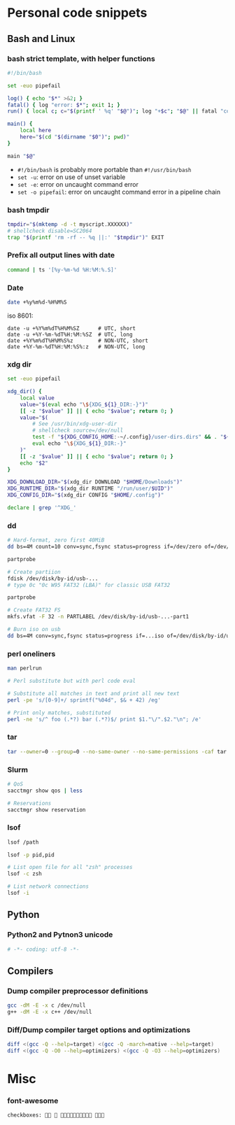 # Personal code snippets


## Bash and Linux

### bash strict template, with helper functions

```sh
#!/bin/bash

set -euo pipefail

log() { echo "$*" >&2; }
fatal() { log "error: $*"; exit 1; }
run() { local c; c="$(printf ' %q' "$@")"; log "+$c"; "$@" || fatal "command failed ($?):$c"; }

main() {
    local here
    here="$(cd "$(dirname "$0")"; pwd)"
}

main "$@"
```

- `#!/bin/bash` is probably more portable than `#!/usr/bin/bash`
- `set -u`: error on use of unset variable
- `set -e`: error on uncaught command error
- `set -o pipefail`: error on uncaught command error in a pipeline chain

### bash tmpdir

```sh
tmpdir="$(mktemp -d -t myscript.XXXXXX)"
# shellcheck disable=SC2064
trap "$(printf 'rm -rf -- %q ||:' "$tmpdir")" EXIT
```

### Prefix all output lines with date

```sh
command | ts '[%y-%m-%d %H:%M:%.S]'
```

### Date

```sh
date +%y%m%d-%H%M%S
```

iso 8601:
```
date -u +%Y%m%dT%H%M%SZ      # UTC, short
date -u +%Y-%m-%dT%H:%M:%SZ  # UTC, long
date +%Y%m%dT%H%M%S%z        # NON-UTC, short
date +%Y-%m-%dT%H:%M:%S%:z   # NON-UTC, long
```

### xdg dir

```sh
set -euo pipefail

xdg_dir() {
    local value
    value="$(eval echo "\${XDG_${1}_DIR:-}")"
    [[ -z "$value" ]] || { echo "$value"; return 0; }
    value="$(
        # See /usr/bin/xdg-user-dir
        # shellcheck source=/dev/null
        test -f "${XDG_CONFIG_HOME:-~/.config}/user-dirs.dirs" && . "${XDG_CONFIG_HOME:-~/.config}/user-dirs.dirs"
        eval echo "\${XDG_${1}_DIR:-}"
    )"
    [[ -z "$value" ]] || { echo "$value"; return 0; }
    echo "$2"
}

XDG_DOWNLOAD_DIR="$(xdg_dir DOWNLOAD "$HOME/Downloads")"
XDG_RUNTIME_DIR="$(xdg_dir RUNTIME "/run/user/$UID")"
XDG_CONFIG_DIR="$(xdg_dir CONFIG "$HOME/.config")"

declare | grep '^XDG_'
```

### dd

```sh
# Hard-format, zero first 40MiB
dd bs=4M count=10 conv=sync,fsync status=progress if=/dev/zero of=/dev/disk/by-id/usb-...

partprobe

# Create partiion
fdisk /dev/disk/by-id/usb-...
# type 0c "0c W95 FAT32 (LBA)" for classic USB FAT32

partprobe

# Create FAT32 FS
mkfs.vfat -F 32 -n PARTLABEL /dev/disk/by-id/usb-...-part1
```

```sh
# Burn iso on usb
dd bs=4M conv=sync,fsync status=progress if=...iso of=/dev/disk/by-id/usb-...
```

### perl oneliners

```sh
man perlrun
```

```sh
# Perl substitute but with perl code eval

# Substitute all matches in text and print all new text
perl -pe 's/[0-9]+/ sprintf("%04d", $& + 42) /eg'

# Print only matches, substituted
perl -ne 's/^ foo (.*?) bar (.*?)$/ print $1."\/".$2."\n"; /e'
```

### tar

```sh
tar --owner=0 --group=0 --no-same-owner --no-same-permissions -caf tar.tar.xz -C dir file ...
```

### Slurm

```sh
# QoS
sacctmgr show qos | less
```

```sh
# Reservations
sacctmgr show reservation
```

### lsof

```sh
lsof /path

lsof -p pid,pid

# List open file for all "zsh" processes
lsof -c zsh

# List network connections
lsof -i
```

## Python

### Python2 and Pytnon3 unicode

```py
# -*- coding: utf-8 -*-
```


## Compilers

### Dump compiler preprocessor definitions

```sh
gcc -dM -E -x c /dev/null
g++ -dM -E -x c++ /dev/null
```

### Diff/Dump compiler target options and optimizations

```sh
diff <(gcc -Q --help=target) <(gcc -Q -march=native --help=target)
diff <(gcc -Q -O0 --help=optimizers) <(gcc -Q -O3 --help=optimizers)
```


# Misc

### font-awesome

```txt
checkboxes:    
```
